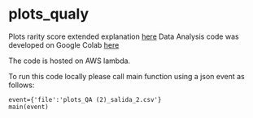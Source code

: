 # plots_qualy
Plots rarity score extended explanation [here](https://bisonic.atlassian.net/l/cp/ogmPCkoD)
Data Analysis code was developed on Google Colab [here](https://colab.research.google.com/drive/1vVLTjuobMdXforO32LHwNE8oUFbTFVly?usp=sharing)

The code is hosted on AWS lambda.

To run this code locally please call main function using a json event as follows:
```
event={'file':'plots_QA (2)_salida_2.csv'}
main(event)
```
